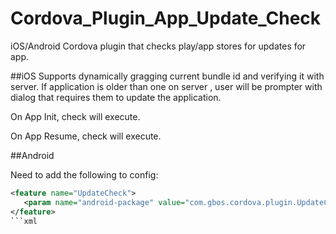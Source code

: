 # Cordova_Plugin_App_Update_Check
iOS/Android Cordova plugin that checks play/app stores for updates for app. 


##iOS
Supports dynamically gragging current bundle id and verifying it with server. If application is older than one on server , user will be prompter with dialog that requires them to update the application.

On App Init, check will execute.

On App Resume, check will execute.


##Android

Need to add the following to config:
```xml
<feature name="UpdateCheck">
   <param name="android-package" value="com.gbos.cordova.plugin.UpdateCheck" />
</feature>
```xml
